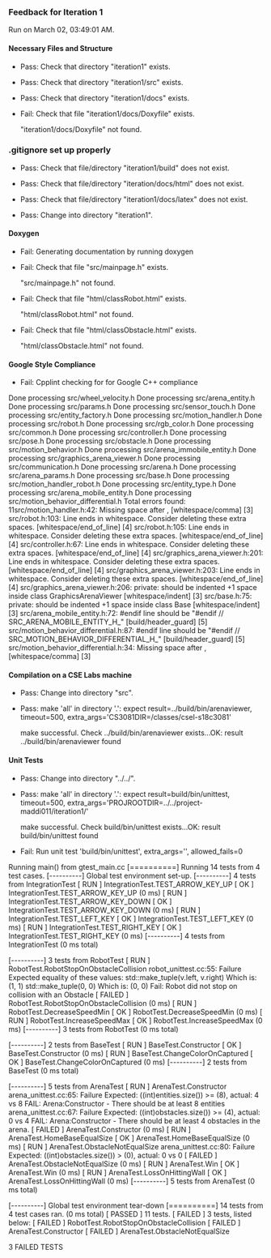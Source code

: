 ### Feedback for Iteration 1

Run on March 02, 03:49:01 AM.


#### Necessary Files and Structure

+ Pass: Check that directory "iteration1" exists.

+ Pass: Check that directory "iteration1/src" exists.

+ Pass: Check that directory "iteration1/docs" exists.

+ Fail: Check that file "iteration1/docs/Doxyfile" exists.

     "iteration1/docs/Doxyfile" not found.


### .gitignore set up properly

+ Pass: Check that file/directory "iteration1/build" does not exist.

+ Pass: Check that file/directory "iteration/docs/html" does not exist.

+ Pass: Check that file/directory "iteration1/docs/latex" does not exist.

+ Pass: Change into directory "iteration1".


#### Doxygen

+ Fail: Generating documentation by running doxygen

+ Fail: Check that file "src/mainpage.h" exists.

     "src/mainpage.h" not found.

+ Fail: Check that file "html/classRobot.html" exists.

     "html/classRobot.html" not found.

+ Fail: Check that file "html/classObstacle.html" exists.

     "html/classObstacle.html" not found.


#### Google Style Compliance

+ Fail: Cpplint checking for for Google C++ compliance

Done processing src/wheel_velocity.h
Done processing src/arena_entity.h
Done processing src/params.h
Done processing src/sensor_touch.h
Done processing src/entity_factory.h
Done processing src/motion_handler.h
Done processing src/robot.h
Done processing src/rgb_color.h
Done processing src/common.h
Done processing src/controller.h
Done processing src/pose.h
Done processing src/obstacle.h
Done processing src/motion_behavior.h
Done processing src/arena_immobile_entity.h
Done processing src/graphics_arena_viewer.h
Done processing src/communication.h
Done processing src/arena.h
Done processing src/arena_params.h
Done processing src/base.h
Done processing src/motion_handler_robot.h
Done processing src/entity_type.h
Done processing src/arena_mobile_entity.h
Done processing src/motion_behavior_differential.h
Total errors found: 11src/motion_handler.h:42:  Missing space after ,  [whitespace/comma] [3]
src/robot.h:103:  Line ends in whitespace.  Consider deleting these extra spaces.  [whitespace/end_of_line] [4]
src/robot.h:105:  Line ends in whitespace.  Consider deleting these extra spaces.  [whitespace/end_of_line] [4]
src/controller.h:67:  Line ends in whitespace.  Consider deleting these extra spaces.  [whitespace/end_of_line] [4]
src/graphics_arena_viewer.h:201:  Line ends in whitespace.  Consider deleting these extra spaces.  [whitespace/end_of_line] [4]
src/graphics_arena_viewer.h:203:  Line ends in whitespace.  Consider deleting these extra spaces.  [whitespace/end_of_line] [4]
src/graphics_arena_viewer.h:206:  private: should be indented +1 space inside class GraphicsArenaViewer  [whitespace/indent] [3]
src/base.h:75:  private: should be indented +1 space inside class Base  [whitespace/indent] [3]
src/arena_mobile_entity.h:72:  #endif line should be "#endif  // SRC_ARENA_MOBILE_ENTITY_H_"  [build/header_guard] [5]
src/motion_behavior_differential.h:87:  #endif line should be "#endif  // SRC_MOTION_BEHAVIOR_DIFFERENTIAL_H_"  [build/header_guard] [5]
src/motion_behavior_differential.h:34:  Missing space after ,  [whitespace/comma] [3]


#### Compilation on a CSE Labs machine

+ Pass: Change into directory "src".

+ Pass: make 'all' in directory '.': expect result=../build/bin/arenaviewer, timeout=500, extra_args='CS3081DIR=/classes/csel-s18c3081'

    make successful.
    Check ../build/bin/arenaviewer exists...OK: result ../build/bin/arenaviewer found


#### Unit Tests

+ Pass: Change into directory "../../".

+ Pass: make 'all' in directory '.': expect result=build/bin/unittest, timeout=500, extra_args='PROJROOTDIR=../../project-maddi011/iteration1/'

    make successful.
    Check build/bin/unittest exists...OK: result build/bin/unittest found

+ Fail: Run unit test 'build/bin/unittest', extra_args='', allowed_fails=0

Running main() from gtest_main.cc
[==========] Running 14 tests from 4 test cases.
[----------] Global test environment set-up.
[----------] 4 tests from IntegrationTest
[ RUN      ] IntegrationTest.TEST_ARROW_KEY_UP
[       OK ] IntegrationTest.TEST_ARROW_KEY_UP (0 ms)
[ RUN      ] IntegrationTest.TEST_ARROW_KEY_DOWN
[       OK ] IntegrationTest.TEST_ARROW_KEY_DOWN (0 ms)
[ RUN      ] IntegrationTest.TEST_LEFT_KEY
[       OK ] IntegrationTest.TEST_LEFT_KEY (0 ms)
[ RUN      ] IntegrationTest.TEST_RIGHT_KEY
[       OK ] IntegrationTest.TEST_RIGHT_KEY (0 ms)
[----------] 4 tests from IntegrationTest (0 ms total)

[----------] 3 tests from RobotTest
[ RUN      ] RobotTest.RobotStopOnObstacleCollision
robot_unittest.cc:55: Failure
Expected equality of these values:
  std::make_tuple(v.left, v.right)
    Which is: (1, 1)
  std::make_tuple(0, 0)
    Which is: (0, 0)
Fail: Robot did not stop on collision with an Obstacle
[  FAILED  ] RobotTest.RobotStopOnObstacleCollision (0 ms)
[ RUN      ] RobotTest.DecreaseSpeedMin
[       OK ] RobotTest.DecreaseSpeedMin (0 ms)
[ RUN      ] RobotTest.IncreaseSpeedMax
[       OK ] RobotTest.IncreaseSpeedMax (0 ms)
[----------] 3 tests from RobotTest (0 ms total)

[----------] 2 tests from BaseTest
[ RUN      ] BaseTest.Constructor
[       OK ] BaseTest.Constructor (0 ms)
[ RUN      ] BaseTest.ChangeColorOnCaptured
[       OK ] BaseTest.ChangeColorOnCaptured (0 ms)
[----------] 2 tests from BaseTest (0 ms total)

[----------] 5 tests from ArenaTest
[ RUN      ] ArenaTest.Constructor
arena_unittest.cc:65: Failure
Expected: ((int)entities.size()) >= (8), actual: 4 vs 8
FAIL: Arena:Constructor - There should be at least 8 entities
arena_unittest.cc:67: Failure
Expected: ((int)obstacles.size()) >= (4), actual: 0 vs 4
FAIL: Arena:Constructor - There should be at least 4 obstacles in the arena.
[  FAILED  ] ArenaTest.Constructor (0 ms)
[ RUN      ] ArenaTest.HomeBaseEqualSize
[       OK ] ArenaTest.HomeBaseEqualSize (0 ms)
[ RUN      ] ArenaTest.ObstacleNotEqualSize
arena_unittest.cc:80: Failure
Expected: ((int)obstacles.size()) > (0), actual: 0 vs 0
[  FAILED  ] ArenaTest.ObstacleNotEqualSize (0 ms)
[ RUN      ] ArenaTest.Win
[       OK ] ArenaTest.Win (0 ms)
[ RUN      ] ArenaTest.LossOnHittingWall
[       OK ] ArenaTest.LossOnHittingWall (0 ms)
[----------] 5 tests from ArenaTest (0 ms total)

[----------] Global test environment tear-down
[==========] 14 tests from 4 test cases ran. (0 ms total)
[  PASSED  ] 11 tests.
[  FAILED  ] 3 tests, listed below:
[  FAILED  ] RobotTest.RobotStopOnObstacleCollision
[  FAILED  ] ArenaTest.Constructor
[  FAILED  ] ArenaTest.ObstacleNotEqualSize

 3 FAILED TESTS

